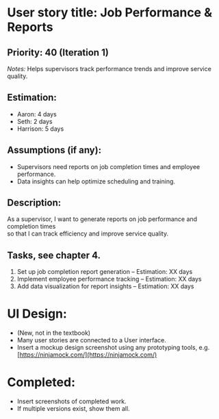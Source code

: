# User story title: Job Performance & Reports  

## Priority: 40 (Iteration 1)  
*Notes:* Helps supervisors track performance trends and improve service quality.  

## Estimation:  
* Aaron: 4 days
* Seth:  2 days
* Harrison: 5 days 

## Assumptions (if any):  
* Supervisors need reports on job completion times and employee performance.  
* Data insights can help optimize scheduling and training.  

## Description:  
As a supervisor, I want to generate reports on job performance and completion times  
so that I can track efficiency and improve service quality.  

## Tasks, see chapter 4.  
1. Set up job completion report generation – Estimation: XX days  
2. Implement employee performance tracking – Estimation: XX days  
3. Add data visualization for report insights – Estimation: XX days  

# UI Design:
* (New, not in the textbook) 
* Many user stories are connected to a User interface.
* Insert a mockup design screenshot using any prototyping tools, e.g. [https://ninjamock.com/](https://ninjamock.com/)  

# Completed:  
* Insert screenshots of completed work.  
* If multiple versions exist, show them all.  

